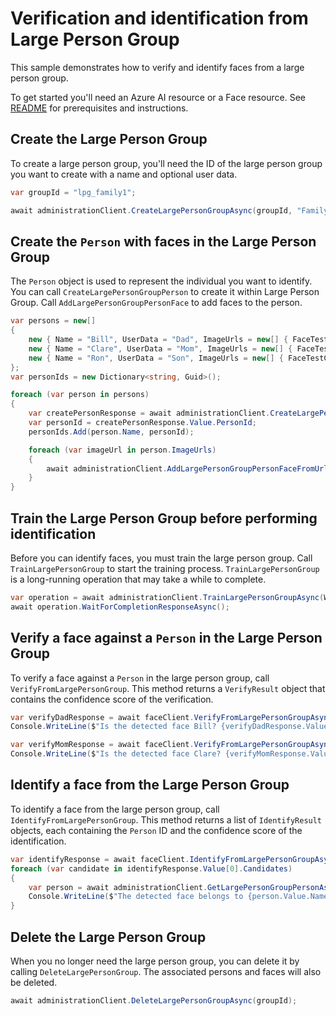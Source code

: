 # Verification and identification from Large Person Group

This sample demonstrates how to verify and identify faces from a large person group.

To get started you'll need an Azure AI resource or a Face resource. See [README][README] for prerequisites and instructions.

## Create the Large Person Group

To create a large person group, you'll need the ID of the large person group you want to create with a name and optional user data.

```C# Snippet:VerifyAndIdentifyFromLargePersonGroup_CreateLargePersonGroupAsync
var groupId = "lpg_family1";

await administrationClient.CreateLargePersonGroupAsync(groupId, "Family 1", userData: "A sweet family", recognitionModel: FaceRecognitionModel.Recognition04);
```

## Create the `Person` with faces in the Large Person Group

The `Person` object is used to represent the individual you want to identify. You can call `CreateLargePersonGroupPerson` to create it within Large Person Group. Call `AddLargePersonGroupPersonFace` to add faces to the person.

```C# Snippet:VerifyAndIdentifyFromLargePersonGroup_CreatePersonAndAddFacesAsync
var persons = new[]
{
    new { Name = "Bill", UserData = "Dad", ImageUrls = new[] { FaceTestConstant.UrlFamily1Dad1Image, FaceTestConstant.UrlFamily1Dad2Image } },
    new { Name = "Clare", UserData = "Mom", ImageUrls = new[] { FaceTestConstant.UrlFamily1Mom1Image, FaceTestConstant.UrlFamily1Mom2Image } },
    new { Name = "Ron", UserData = "Son", ImageUrls = new[] { FaceTestConstant.UrlFamily1Son1Image, FaceTestConstant.UrlFamily1Son2Image } }
};
var personIds = new Dictionary<string, Guid>();

foreach (var person in persons)
{
    var createPersonResponse = await administrationClient.CreateLargePersonGroupPersonAsync(groupId, person.Name, userData: person.UserData);
    var personId = createPersonResponse.Value.PersonId;
    personIds.Add(person.Name, personId);

    foreach (var imageUrl in person.ImageUrls)
    {
        await administrationClient.AddLargePersonGroupPersonFaceFromUrlAsync(groupId, personId, new Uri(imageUrl), userData: $"{person.UserData}-{imageUrl}", detectionModel: FaceDetectionModel.Detection03);
    }
}
```

## Train the Large Person Group before performing identification

Before you can identify faces, you must train the large person group. Call `TrainLargePersonGroup` to start the training process. `TrainLargePersonGroup` is a long-running operation that may take a while to complete.

```C# Snippet:VerifyAndIdentifyFromLargePersonGroup_TrainAsync
var operation = await administrationClient.TrainLargePersonGroupAsync(WaitUntil.Completed, groupId);
await operation.WaitForCompletionResponseAsync();
```

## Verify a face against a `Person` in the Large Person Group

To verify a face against a `Person` in the large person group, call `VerifyFromLargePersonGroup`. This method returns a `VerifyResult` object that contains the confidence score of the verification.

```C# Snippet:VerifyAndIdentifyFromLargePersonGroup_VerifyAsync
var verifyDadResponse = await faceClient.VerifyFromLargePersonGroupAsync(faceId, groupId, personIds["Bill"]);
Console.WriteLine($"Is the detected face Bill? {verifyDadResponse.Value.IsIdentical} ({verifyDadResponse.Value.Confidence})");

var verifyMomResponse = await faceClient.VerifyFromLargePersonGroupAsync(faceId, groupId, personIds["Clare"]);
Console.WriteLine($"Is the detected face Clare? {verifyMomResponse.Value.IsIdentical} ({verifyMomResponse.Value.Confidence})");
```

## Identify a face from the Large Person Group

To identify a face from the large person group, call `IdentifyFromLargePersonGroup`. This method returns a list of `IdentifyResult` objects, each containing the `Person` ID and the confidence score of the identification.

```C# Snippet:VerifyAndIdentifyFromLargePersonGroup_IdentifyAsync
var identifyResponse = await faceClient.IdentifyFromLargePersonGroupAsync(new[] { faceId }, groupId);
foreach (var candidate in identifyResponse.Value[0].Candidates)
{
    var person = await administrationClient.GetLargePersonGroupPersonAsync(groupId, candidate.PersonId);
    Console.WriteLine($"The detected face belongs to {person.Value.Name} ({candidate.Confidence})");
}
```

## Delete the Large Person Group

When you no longer need the large person group, you can delete it by calling `DeleteLargePersonGroup`. The associated persons and faces will also be deleted.

```C# Snippet:VerifyAndIdentifyFromLargePersonGroup_DeleteLargePersonGroupAsync
await administrationClient.DeleteLargePersonGroupAsync(groupId);
```

[README]: https://github.com/Azure/azure-sdk-for-net/tree/main/sdk/face/Azure.AI.Vision.Face#getting-started
